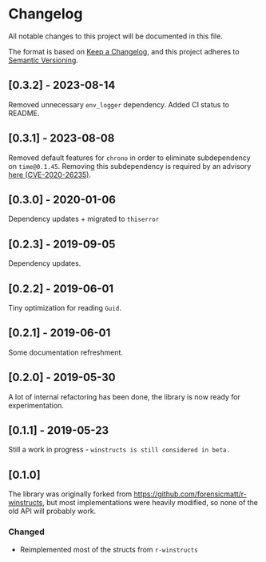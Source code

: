 # Changelog
All notable changes to this project will be documented in this file.

The format is based on [Keep a Changelog](https://keepachangelog.com/en/1.0.0/),
and this project adheres to [Semantic Versioning](https://semver.org/spec/v2.0.0.html).

## [0.3.2] - 2023-08-14

Removed unnecessary `env_logger` dependency. Added CI status to README.

## [0.3.1] - 2023-08-08

Removed default features for `chrono` in order to eliminate subdependency on `time@0.1.45`. Removing this subdependency is required by an advisory [here (CVE-2020-26235)](https://github.com/chronotope/chrono/issues/602).

## [0.3.0] - 2020-01-06

Dependency updates + migrated to `thiserror`

## [0.2.3] - 2019-09-05

Dependency updates.

## [0.2.2] - 2019-06-01

Tiny optimization for reading `Guid`.

## [0.2.1] - 2019-06-01

Some documentation refreshment.

## [0.2.0] - 2019-05-30

A lot of internal refactoring has been done, the library is now ready for experimentation.

## [0.1.1] - 2019-05-23

Still a work in progress - `winstructs is still considered in beta.`

## [0.1.0] 

The library was originally forked from https://github.com/forensicmatt/r-winstructs,
but most implementations were heavily modified, so none of the old API will probably work. 

### Changed
- Reimplemented most of the structs from `r-winstructs` 
